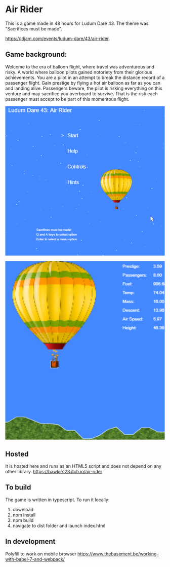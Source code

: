 # Air Rider

This is a game made in 48 hours for Ludum Dare 43. 
The theme was "Sacrifices must be made".

https://ldjam.com/events/ludum-dare/43/air-rider.

## Game background:
Welcome to the era of balloon flight, where travel was adventurous and risky. A world where balloon pilots gained notoriety from their glorious achievements. You are a pilot in an attempt to break the distance record of a passenger flight. Gain prestige by flying a hot air balloon as far as you can and landing alive. Passengers beware, the pilot is risking everything on this venture and may sacrifice you overboard to survive. That is the risk each passenger must accept to be part of this momentous flight.

![Menu](AirRider-menu.png)

![In game flight](AirRiderCover.png)

## Hosted

It is hosted here and runs as an HTML5 script and does not depend on any other library.
https://hawkie123.itch.io/air-rider


## To build
The game is written in typescript.  To run it locally:
1. download
2. npm install
3. npm build
4. navigate to dist folder and launch index.html


## In development

Polyfill to work on mobile browser
https://www.thebasement.be/working-with-babel-7-and-webpack/